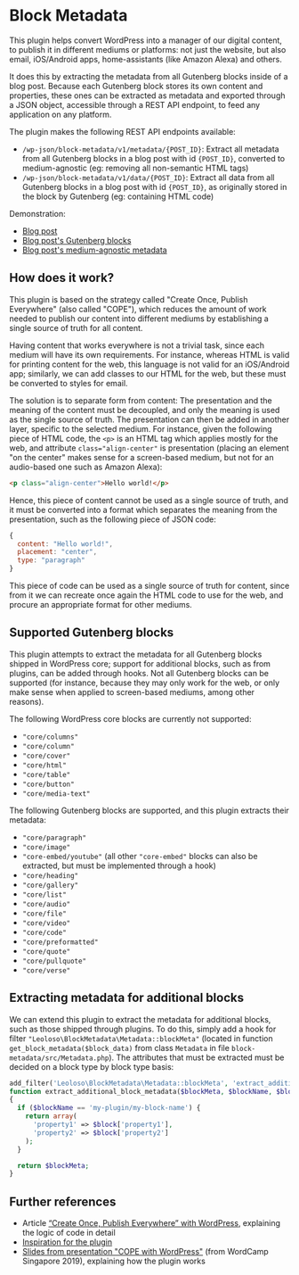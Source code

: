 # Block Metadata

This plugin helps convert WordPress into a manager of our digital content, to publish it in different mediums or platforms: not just the website, but also email, iOS/Android apps, home-assistants (like Amazon Alexa) and others. 

It does this by extracting the metadata from all Gutenberg blocks inside of a blog post. Because each Gutenberg block stores its own content and properties, these ones can be extracted as metadata and exported through a JSON object, accessible through a REST API endpoint, to feed any application on any platform.

The plugin makes the following REST API endpoints available:

- `/wp-json/block-metadata/v1/metadata/{POST_ID}`: Extract all metadata from all Gutenberg blocks in a blog post with id `{POST_ID}`, converted to medium-agnostic (eg: removing all non-semantic HTML tags)
- `/wp-json/block-metadata/v1/data/{POST_ID}`: Extract all data from all Gutenberg blocks in a blog post with id `{POST_ID}`, as originally stored in the block by Gutenberg (eg: containing HTML code)

Demonstration:

- [Blog post](https://nextapi.getpop.org/posts/cope-with-wordpress-post-demo-containing-plenty-of-blocks/)
- [Blog post's Gutenberg blocks](https://nextapi.getpop.org/wp-json/block-metadata/v1/data/1499)
- [Blog post's medium-agnostic metadata](https://nextapi.getpop.org/wp-json/block-metadata/v1/metadata/1499)

## How does it work?

This plugin is based on the strategy called "Create Once, Publish Everywhere" (also called "COPE"), which reduces the amount of work needed to publish our content into different mediums by establishing a single source of truth for all content.

Having content that works everywhere is not a trivial task, since each medium will have its own requirements. For instance, whereas HTML is valid for printing content for the web, this language is not valid for an iOS/Android app; similarly, we can add classes to our HTML for the web, but these must be converted to styles for email. 

The solution is to separate form from content: The presentation and the meaning of the content must be decoupled, and only the meaning is used as the single source of truth. The presentation can then be added in another layer, specific to the selected medium. For instance, given the following piece of HTML code, the `<p>` is an HTML tag which applies mostly for the web, and attribute `class="align-center"` is presentation (placing an element "on the center" makes sense for a screen-based medium, but not for an audio-based one such as Amazon Alexa):

```html
<p class="align-center">Hello world!</p>
```

Hence, this piece of content cannot be used as a single source of truth, and it must be converted into a format which separates the meaning from the presentation, such as the following piece of JSON code:

```javascript
{
  content: "Hello world!",
  placement: "center",
  type: "paragraph"
}
```

This piece of code can be used as a single source of truth for content, since from it we can recreate once again the HTML code to use for the web, and procure an appropriate format for other mediums.

## Supported Gutenberg blocks

This plugin attempts to extract the metadata for all Gutenberg blocks shipped in WordPress core; support for additional blocks, such as from plugins, can be added through hooks. Not all Gutenberg blocks can be supported (for instance, because they may only work for the web, or only make sense when applied to screen-based mediums, among other reasons). 

The following WordPress core blocks are currently not supported:

- `"core/columns"`
- `"core/column"`
- `"core/cover"`
- `"core/html"`
- `"core/table"`
- `"core/button"`
- `"core/media-text"`

The following Gutenberg blocks are supported, and this plugin extracts their metadata:

- `"core/paragraph"`
- `"core/image"`
- `"core-embed/youtube"` (all other `"core-embed"` blocks can also be extracted, but must be implemented through a hook)
- `"core/heading"`
- `"core/gallery"`
- `"core/list"`
- `"core/audio"`
- `"core/file"`
- `"core/video"`
- `"core/code"`
- `"core/preformatted"`
- `"core/quote"`
- `"core/pullquote"`
- `"core/verse"`

## Extracting metadata for additional blocks

We can extend this plugin to extract the metadata for additional blocks, such as those shipped through plugins. To do this, simply add a hook for filter `"Leoloso\BlockMetadata\Metadata::blockMeta"` (located in function `get_block_metadata($block_data)` from class `Metadata` in file `block-metadata/src/Metadata.php`). The attributes that must be extracted must be decided on a block type by block type basis:

```php
add_filter('Leoloso\BlockMetadata\Metadata::blockMeta', 'extract_additional_block_metadata', 10, 3);
function extract_additional_block_metadata($blockMeta, $blockName, $block)
{
  if ($blockName == 'my-plugin/my-block-name') {
    return array(
      'property1' => $block['property1'],
      'property2' => $block['property2']
    );
  }

  return $blockMeta;
}
```

## Further references

- Article [“Create Once, Publish Everywhere” with WordPress](https://www.smashingmagazine.com/2019/10/create-once-publish-everywhere-wordpress/), explaining the logic of code in detail
- [Inspiration for the plugin](https://leoloso.com/posts/my-1st-wp-plugin/)
- [Slides from presentation "COPE with WordPress"](https://slides.com/leoloso/cope-with-wp) (from WordCamp Singapore 2019), explaining how the plugin works

<!--_Banner image [designed by Freepik](https://www.freepik.com)_-->
